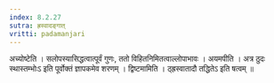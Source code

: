 ```yaml
---
index: 8.2.27
sutra: ह्रस्वादङ्गात्‌
vritti: padamanjari
---
```


 अच्योष्टेति । सलोपस्यासिद्धत्वात्पूर्वं गुणः, ततो विहितनिमितत्वाल्लोपाभावः । अयमपीति । अत्र ठुदः स्थास्तम्भोःऽ इति पूर्वोक्तं ज्ञापकमेव शरणम् । द्विष्टमामिति । ठ्ह्रस्वातादौ तद्धितेऽ इति षत्वम् ॥